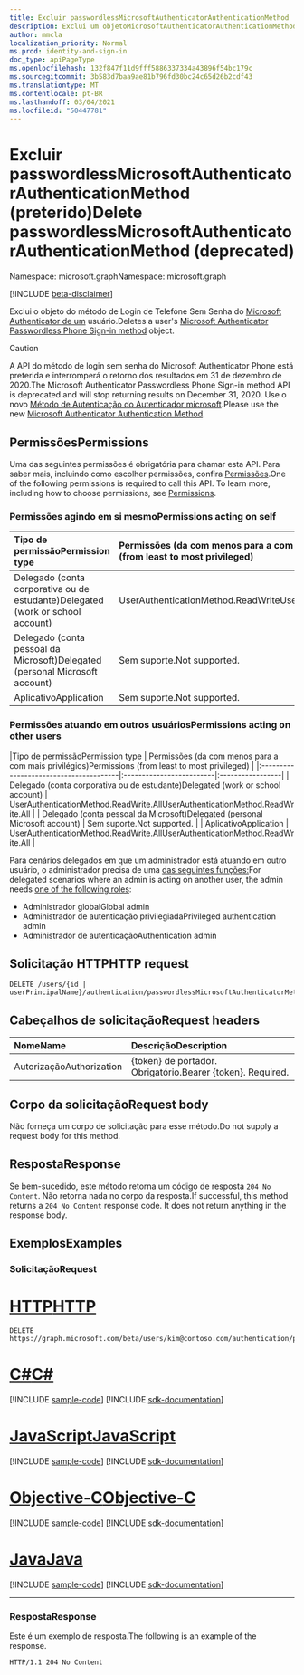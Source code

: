 ```yaml
---
title: Excluir passwordlessMicrosoftAuthenticatorAuthenticationMethod
description: Exclui um objetoMicrosoftAuthenticatorAuthenticationMethod sem senha.
author: mmcla
localization_priority: Normal
ms.prod: identity-and-sign-in
doc_type: apiPageType
ms.openlocfilehash: 132f847f11d9fff5886337334a43896f54bc179c
ms.sourcegitcommit: 3b583d7baa9ae81b796fd30bc24c65d26b2cdf43
ms.translationtype: MT
ms.contentlocale: pt-BR
ms.lasthandoff: 03/04/2021
ms.locfileid: "50447781"
---
```

# <a name="delete-passwordlessmicrosoftauthenticatorauthenticationmethod-deprecated"></a><span data-ttu-id="efd81-103">Excluir passwordlessMicrosoftAuthenticatorAuthenticationMethod (preterido)</span><span class="sxs-lookup"><span data-stu-id="efd81-103">Delete passwordlessMicrosoftAuthenticatorAuthenticationMethod (deprecated)</span></span>
<span data-ttu-id="efd81-104">Namespace: microsoft.graph</span><span class="sxs-lookup"><span data-stu-id="efd81-104">Namespace: microsoft.graph</span></span>

[!INCLUDE [beta-disclaimer](../../includes/beta-disclaimer.md)]

<span data-ttu-id="efd81-105">Exclui o objeto do método de Login de Telefone Sem Senha do [Microsoft Authenticator de um](../resources/passwordlessmicrosoftauthenticatorauthenticationmethod.md) usuário.</span><span class="sxs-lookup"><span data-stu-id="efd81-105">Deletes a user's [Microsoft Authenticator Passwordless Phone Sign-in method](../resources/passwordlessmicrosoftauthenticatorauthenticationmethod.md) object.</span></span>

> [!CAUTION]
> <span data-ttu-id="efd81-106">A API do método de login sem senha do Microsoft Authenticator Phone está preterida e interromperá o retorno dos resultados em 31 de dezembro de 2020.</span><span class="sxs-lookup"><span data-stu-id="efd81-106">The Microsoft Authenticator Passwordless Phone Sign-in method API is deprecated and will stop returning results on December 31, 2020.</span></span> <span data-ttu-id="efd81-107">Use o novo [Método de Autenticação do Autenticador microsoft](../resources/microsoftAuthenticatorAuthenticationMethod.md).</span><span class="sxs-lookup"><span data-stu-id="efd81-107">Please use the new [Microsoft Authenticator Authentication Method](../resources/microsoftAuthenticatorAuthenticationMethod.md).</span></span>

## <a name="permissions"></a><span data-ttu-id="efd81-108">Permissões</span><span class="sxs-lookup"><span data-stu-id="efd81-108">Permissions</span></span>

<span data-ttu-id="efd81-p102">Uma das seguintes permissões é obrigatória para chamar esta API. Para saber mais, incluindo como escolher permissões, confira [Permissões](/graph/permissions-reference).</span><span class="sxs-lookup"><span data-stu-id="efd81-p102">One of the following permissions is required to call this API. To learn more, including how to choose permissions, see [Permissions](/graph/permissions-reference).</span></span>

### <a name="permissions-acting-on-self"></a><span data-ttu-id="efd81-111">Permissões agindo em si mesmo</span><span class="sxs-lookup"><span data-stu-id="efd81-111">Permissions acting on self</span></span>

|<span data-ttu-id="efd81-112">Tipo de permissão</span><span class="sxs-lookup"><span data-stu-id="efd81-112">Permission type</span></span>      | <span data-ttu-id="efd81-113">Permissões (da com menos para a com mais privilégios)</span><span class="sxs-lookup"><span data-stu-id="efd81-113">Permissions (from least to most privileged)</span></span>              |
|:---------------------------------------|:-------------------------|
| <span data-ttu-id="efd81-114">Delegado (conta corporativa ou de estudante)</span><span class="sxs-lookup"><span data-stu-id="efd81-114">Delegated (work or school account)</span></span>     | <span data-ttu-id="efd81-115">UserAuthenticationMethod.ReadWrite</span><span class="sxs-lookup"><span data-stu-id="efd81-115">UserAuthenticationMethod.ReadWrite</span></span> |
| <span data-ttu-id="efd81-116">Delegado (conta pessoal da Microsoft)</span><span class="sxs-lookup"><span data-stu-id="efd81-116">Delegated (personal Microsoft account)</span></span> | <span data-ttu-id="efd81-117">Sem suporte.</span><span class="sxs-lookup"><span data-stu-id="efd81-117">Not supported.</span></span> |
| <span data-ttu-id="efd81-118">Aplicativo</span><span class="sxs-lookup"><span data-stu-id="efd81-118">Application</span></span>                            | <span data-ttu-id="efd81-119">Sem suporte.</span><span class="sxs-lookup"><span data-stu-id="efd81-119">Not supported.</span></span> |

### <a name="permissions-acting-on-other-users"></a><span data-ttu-id="efd81-120">Permissões atuando em outros usuários</span><span class="sxs-lookup"><span data-stu-id="efd81-120">Permissions acting on other users</span></span>

|<span data-ttu-id="efd81-121">Tipo de permissão</span><span class="sxs-lookup"><span data-stu-id="efd81-121">Permission type</span></span>      | <span data-ttu-id="efd81-122">Permissões (da com menos para a com mais privilégios)</span><span class="sxs-lookup"><span data-stu-id="efd81-122">Permissions (from least to most privileged)</span></span>              |
|:---------------------------------------|:-------------------------|:-----------------|
| <span data-ttu-id="efd81-123">Delegado (conta corporativa ou de estudante)</span><span class="sxs-lookup"><span data-stu-id="efd81-123">Delegated (work or school account)</span></span>     | <span data-ttu-id="efd81-124">UserAuthenticationMethod.ReadWrite.All</span><span class="sxs-lookup"><span data-stu-id="efd81-124">UserAuthenticationMethod.ReadWrite.All</span></span> |
| <span data-ttu-id="efd81-125">Delegado (conta pessoal da Microsoft)</span><span class="sxs-lookup"><span data-stu-id="efd81-125">Delegated (personal Microsoft account)</span></span> | <span data-ttu-id="efd81-126">Sem suporte.</span><span class="sxs-lookup"><span data-stu-id="efd81-126">Not supported.</span></span> |
| <span data-ttu-id="efd81-127">Aplicativo</span><span class="sxs-lookup"><span data-stu-id="efd81-127">Application</span></span>                            | <span data-ttu-id="efd81-128">UserAuthenticationMethod.ReadWrite.All</span><span class="sxs-lookup"><span data-stu-id="efd81-128">UserAuthenticationMethod.ReadWrite.All</span></span> |

<span data-ttu-id="efd81-129">Para cenários delegados em que um administrador está atuando em outro usuário, o administrador precisa de uma [das seguintes funções:](/azure/active-directory/users-groups-roles/directory-assign-admin-roles#available-roles)</span><span class="sxs-lookup"><span data-stu-id="efd81-129">For delegated scenarios where an admin is acting on another user, the admin needs [one of the following roles](/azure/active-directory/users-groups-roles/directory-assign-admin-roles#available-roles):</span></span>
* <span data-ttu-id="efd81-130">Administrador global</span><span class="sxs-lookup"><span data-stu-id="efd81-130">Global admin</span></span>
* <span data-ttu-id="efd81-131">Administrador de autenticação privilegiada</span><span class="sxs-lookup"><span data-stu-id="efd81-131">Privileged authentication admin</span></span>
* <span data-ttu-id="efd81-132">Administrador de autenticação</span><span class="sxs-lookup"><span data-stu-id="efd81-132">Authentication admin</span></span>

## <a name="http-request"></a><span data-ttu-id="efd81-133">Solicitação HTTP</span><span class="sxs-lookup"><span data-stu-id="efd81-133">HTTP request</span></span>

<!-- {
  "blockType": "ignored"
}
-->
``` http
DELETE /users/{id | userPrincipalName}/authentication/passwordlessMicrosoftAuthenticatorMethods/{id}
```

## <a name="request-headers"></a><span data-ttu-id="efd81-134">Cabeçalhos de solicitação</span><span class="sxs-lookup"><span data-stu-id="efd81-134">Request headers</span></span>
|<span data-ttu-id="efd81-135">Nome</span><span class="sxs-lookup"><span data-stu-id="efd81-135">Name</span></span>|<span data-ttu-id="efd81-136">Descrição</span><span class="sxs-lookup"><span data-stu-id="efd81-136">Description</span></span>|
|:---|:---|
|<span data-ttu-id="efd81-137">Autorização</span><span class="sxs-lookup"><span data-stu-id="efd81-137">Authorization</span></span>|<span data-ttu-id="efd81-p103">{token} de portador. Obrigatório.</span><span class="sxs-lookup"><span data-stu-id="efd81-p103">Bearer {token}. Required.</span></span>|

## <a name="request-body"></a><span data-ttu-id="efd81-140">Corpo da solicitação</span><span class="sxs-lookup"><span data-stu-id="efd81-140">Request body</span></span>
<span data-ttu-id="efd81-141">Não forneça um corpo de solicitação para esse método.</span><span class="sxs-lookup"><span data-stu-id="efd81-141">Do not supply a request body for this method.</span></span>

## <a name="response"></a><span data-ttu-id="efd81-142">Resposta</span><span class="sxs-lookup"><span data-stu-id="efd81-142">Response</span></span>

<span data-ttu-id="efd81-p104">Se bem-sucedido, este método retorna um código de resposta `204 No Content`. Não retorna nada no corpo da resposta.</span><span class="sxs-lookup"><span data-stu-id="efd81-p104">If successful, this method returns a `204 No Content` response code. It does not return anything in the response body.</span></span>

## <a name="examples"></a><span data-ttu-id="efd81-145">Exemplos</span><span class="sxs-lookup"><span data-stu-id="efd81-145">Examples</span></span>

### <a name="request"></a><span data-ttu-id="efd81-146">Solicitação</span><span class="sxs-lookup"><span data-stu-id="efd81-146">Request</span></span>

# <a name="http"></a>[<span data-ttu-id="efd81-147">HTTP</span><span class="sxs-lookup"><span data-stu-id="efd81-147">HTTP</span></span>](#tab/http)
<!-- {
  "blockType": "request",
  "name": "delete_passwordlessmicrosoftauthenticatorauthenticationmethod"
}
-->
``` http
DELETE https://graph.microsoft.com/beta/users/kim@contoso.com/authentication/passwordlessMicrosoftAuthenticatorMethods/R18B3t8Ogh9XIOGmPt81d6p_KXJs1YTxfGgGqeVFJSM1
```
# <a name="c"></a>[<span data-ttu-id="efd81-148">C#</span><span class="sxs-lookup"><span data-stu-id="efd81-148">C#</span></span>](#tab/csharp)
[!INCLUDE [sample-code](../includes/snippets/csharp/delete-passwordlessmicrosoftauthenticatorauthenticationmethod-csharp-snippets.md)]
[!INCLUDE [sdk-documentation](../includes/snippets/snippets-sdk-documentation-link.md)]

# <a name="javascript"></a>[<span data-ttu-id="efd81-149">JavaScript</span><span class="sxs-lookup"><span data-stu-id="efd81-149">JavaScript</span></span>](#tab/javascript)
[!INCLUDE [sample-code](../includes/snippets/javascript/delete-passwordlessmicrosoftauthenticatorauthenticationmethod-javascript-snippets.md)]
[!INCLUDE [sdk-documentation](../includes/snippets/snippets-sdk-documentation-link.md)]

# <a name="objective-c"></a>[<span data-ttu-id="efd81-150">Objective-C</span><span class="sxs-lookup"><span data-stu-id="efd81-150">Objective-C</span></span>](#tab/objc)
[!INCLUDE [sample-code](../includes/snippets/objc/delete-passwordlessmicrosoftauthenticatorauthenticationmethod-objc-snippets.md)]
[!INCLUDE [sdk-documentation](../includes/snippets/snippets-sdk-documentation-link.md)]

# <a name="java"></a>[<span data-ttu-id="efd81-151">Java</span><span class="sxs-lookup"><span data-stu-id="efd81-151">Java</span></span>](#tab/java)
[!INCLUDE [sample-code](../includes/snippets/java/delete-passwordlessmicrosoftauthenticatorauthenticationmethod-java-snippets.md)]
[!INCLUDE [sdk-documentation](../includes/snippets/snippets-sdk-documentation-link.md)]

---



### <a name="response"></a><span data-ttu-id="efd81-152">Resposta</span><span class="sxs-lookup"><span data-stu-id="efd81-152">Response</span></span>
<span data-ttu-id="efd81-153">Este é um exemplo de resposta.</span><span class="sxs-lookup"><span data-stu-id="efd81-153">The following is an example of the response.</span></span>
<!-- {
  "blockType": "response",
  "truncated": true
}
-->
``` http
HTTP/1.1 204 No Content
```

